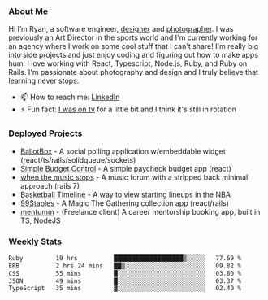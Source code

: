 ### About Me
Hi I’m Ryan, a software engineer, [designer](https://www.denvermullets.com/video) and [photographer](https://www.denvermullets.com/). I was previously an Art Director in the sports world and I'm currently working for an agency where I work on some cool stuff that I can't share! I'm really big into side projects and just enjoy coding and figuring out how to make apps hum. I love working with React, Typescript, Node.js, Ruby, and Ruby on Rails. I'm passionate about photography and design and I truly believe that learning never stops.

- 📫 How to reach me: [LinkedIn](https://www.linkedin.com/in/ryanvaznis)
- ⚡ Fun fact: [I was on tv](https://vimeo.com/381425882) for a little bit and I think it's still in rotation

### Deployed Projects
- [BallotBox](https://voteballotbox.com/) - A social polling application w/embeddable widget (react/ts/rails/solidqueue/sockets)
- [Simple Budget Control](https://simplebudgetcontrol.com/) - A simple paycheck budget app (react)
- [when the music stops](https://whenthemusicstops.net) - A music forum with a stripped back minimal approach (rails 7)
- [Basketball Timeline](https://basketball-timeline.com/?team=PHO&year=2023) - A way to view starting lineups in the NBA
- [99Staples](https://www.99staples.com/collections/denvermullets/9) - A Magic The Gathering collection app (react/rails)
- [mentumm](https://portal.mentumm.com/) - (Freelance client) A career mentorship booking app, built in TS, NodeJS

### Weekly Stats
<!--START_SECTION:waka-->

```txt
Ruby         19 hrs          ███████████████████▒░░░░░   77.69 %
ERB          2 hrs 24 mins   ██▒░░░░░░░░░░░░░░░░░░░░░░   09.82 %
CSS          55 mins         █░░░░░░░░░░░░░░░░░░░░░░░░   03.80 %
JSON         49 mins         █░░░░░░░░░░░░░░░░░░░░░░░░   03.37 %
TypeScript   35 mins         ▓░░░░░░░░░░░░░░░░░░░░░░░░   02.40 %
```

<!--END_SECTION:waka-->
